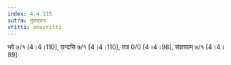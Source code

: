 ```yaml
---
index: 4.4.115
sutra: तुग्राद्घन्
vritti: anuvritti
---
```


भवे ७/१ [4।4।110], छन्दसि ७/१ [4।4।110], तत्र 0/0 [4।4।98],  संज्ञायाम् ७/१ [4।4।89]